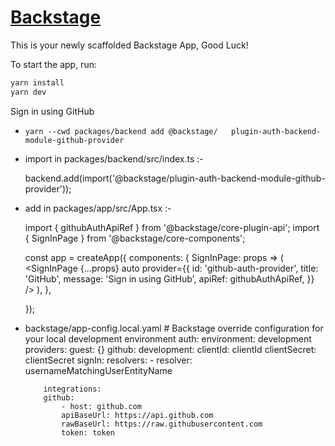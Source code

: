 # [Backstage](https://backstage.io)

This is your newly scaffolded Backstage App, Good Luck!

To start the app, run:

```sh
yarn install
yarn dev
```

Sign in using GitHub

   -     yarn --cwd packages/backend add @backstage/   plugin-auth-backend-module-github-provider


  -  import in packages/backend/src/index.ts :-

        backend.add(import('@backstage/plugin-auth-backend-module-github-provider'));

  -  add in packages/app/src/App.tsx :- 

        import { githubAuthApiRef } from '@backstage/core-plugin-api';
        import { SignInPage } from '@backstage/core-components';

        const app = createApp({
        components: {
            SignInPage: props => (
            <SignInPage
                {...props}
                auto
                provider={{
                id: 'github-auth-provider',
                title: 'GitHub',
                message: 'Sign in using GitHub',
                apiRef: githubAuthApiRef,
                }}
            />
            ),
        },
    
        });

  - backstage/app-config.local.yaml
        # Backstage override configuration for your local development environment
            auth:
            environment: development
            providers:
                guest: {}
                github:
                development:
                    clientId: clientId
                    clientSecret: clientSecret
                    signIn:
                    resolvers:
                        - resolver: usernameMatchingUserEntityName

            integrations:
            github:
                - host: github.com
                apiBaseUrl: https://api.github.com
                rawBaseUrl: https://raw.githubusercontent.com
                token: token

